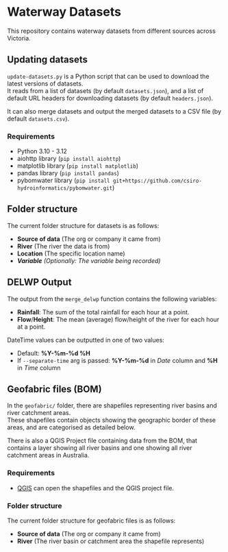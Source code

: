 # Waterway Datasets
This repository contains waterway datasets from different sources across Victoria.

## Updating datasets
`update-datasets.py` is a Python script that can be used to download the latest versions of datasets.  
It reads from a list of datasets (by default `datasets.json`), and a list of default URL headers for downloading datasets (by default `headers.json`).

It can also merge datasets and output the merged datasets to a CSV file (by default `datasets.csv`).

### Requirements
- Python 3.10 - 3.12
- aiohttp library (`pip install aiohttp`)
- matplotlib library (`pip install matplotlib`)
- pandas library (`pip install pandas`)
- pybomwater library (`pip install git+https://github.com/csiro-hydroinformatics/pybomwater.git`)

## Folder structure
The current folder structure for datasets is as follows:

- **Source of data** (The org or company it came from)
- **River** (The river the data is from)
- **Location** (The specific location name)
- ***Variable** (Optionally: The variable being recorded)*

## DELWP Output
The output from the `merge_delwp` function contains the following variables:

- **Rainfall**: The sum of the total rainfall for each hour at a point.
- **Flow**/**Height**: The mean (average) flow/height of the river for each hour at a point.

DateTime values can be outputted in one of two values:
- Default: **%Y-%m-%d %H**
- If `--separate-time` arg is passed: **%Y-%m-%d** in *Date* column and **%H** in *Time* column

## Geofabric files (BOM)
In the `geofabric/` folder, there are shapefiles representing river basins and river catchment areas.  
These shapefiles contain objects showing the geographic border of these areas, and are categorised as detailed below.

There is also a QGIS Project file containing data from the BOM, that contains a layer showing all river basins and one showing all river catchment areas in Australia.

### Requirements
- [QGIS](https://qgis.org/en/site/forusers/download.html) can open the shapefiles and the QGIS project file.

### Folder structure
The current folder structure for geofabric files is as follows:

- **Source of data** (The org or company it came from)
- **River** (The river basin or catchment area the shapefile represents)
